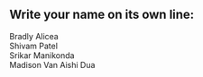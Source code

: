 ## Write your name on its own line:   

Bradly Alicea  
Shivam Patel    
Srikar Manikonda  
Madison Van
Aishi Dua
